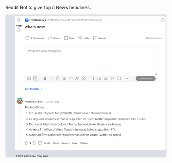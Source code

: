 Reddit Bot to give top 5 News headlines.

![Alt text](https://github.com/Abhikarki/Reddit-Bot/blob/main/bot_reply.png)
